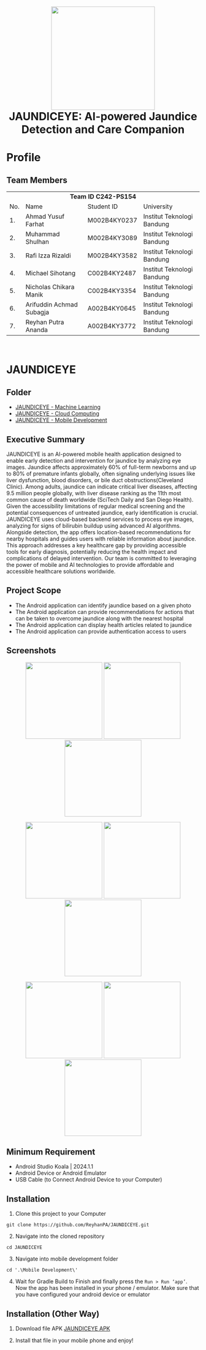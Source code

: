 <h1 align="center">
  <img align="center" src="Assets/jaundiceye_logo.png"  width="270"></img>
<br>
JAUNDICEYE: AI-powered Jaundice Detection and Care Companion
</h1>

# Profile

## Team Members

<div> 
<table>
    <tr>
        <td colspan=4 align="center" style="font-weight:bold">Team ID C242-PS154</td>
    </tr>
    <tr>
        <td>No.</td>
        <td>Name</td>
        <td>Student ID</td>
        <td>University</td>
    </tr>
    <tr>
        <td>1.</td>
        <td>Ahmad Yusuf Farhat</td>
        <td>M002B4KY0237 </td>
        <td>Institut Teknologi Bandung</td>
    </tr>
    <tr>
        <td>2.</td>
        <td>Muhammad Shulhan</td>
        <td>M002B4KY3089</td>
        <td>Institut Teknologi Bandung</td>
    </tr>
    <tr>
        <td>3.</td>
        <td>Rafi Izza Rizaldi</td>
        <td>M002B4KY3582</td>
        <td>Institut Teknologi Bandung</td>
    </tr>
    <tr>
        <td>4.</td>
        <td>Michael Sihotang</td>
        <td>C002B4KY2487</td>
        <td>Institut Teknologi Bandung</td>
    </tr>
    <tr>
        <td>5.</td>
        <td>Nicholas Chikara Manik</td>
        <td>C002B4KY3354</td>
        <td>Institut Teknologi Bandung</td>
    </tr>
    <tr>
        <td>6.</td>
        <td>Arifuddin Achmad Subagja</td>
        <td>A002B4KY0645</td>
        <td>Institut Teknologi Bandung</td>
    </tr>
    <tr>
        <td>7.</td>
        <td>Reyhan Putra Ananda</td>
        <td>A002B4KY3772</td>
        <td>Institut Teknologi Bandung</td>
    </tr>
</table>
<br>

# JAUNDICEYE

## Folder
- [JAUNDICEYE - Machine Learning](https://github.com/ReyhanPA/JAUNDICEYE/tree/master/Machine%20Learning)
- [JAUNDICEYE - Cloud Computing](https://github.com/ReyhanPA/JAUNDICEYE/tree/master/Cloud%20Computing)
- [JAUNDICEYE - Mobile Development](https://github.com/ReyhanPA/JAUNDICEYE/tree/master/Mobile%20Development)


## Executive Summary
JAUNDICEYE is an AI-powered mobile health application designed to enable early detection and intervention for jaundice by analyzing eye images. Jaundice affects approximately 60% of full-term newborns and up to 80% of premature infants globally, often signaling underlying issues like liver dysfunction, blood disorders, or bile duct obstructions​ (Cleveland Clinic). Among adults, jaundice can indicate critical liver diseases, affecting 9.5 million people globally, with liver disease ranking as the 11th most common cause of death worldwide​ (SciTech Daily and San Diego Health). Given the accessibility limitations of regular medical screening and the potential consequences of untreated jaundice, early identification is crucial. JAUNDICEYE uses cloud-based backend services to process eye images, analyzing for signs of bilirubin buildup using advanced AI algorithms. Alongside detection, the app offers location-based recommendations for nearby hospitals and guides users with reliable information about jaundice. This approach addresses a key healthcare gap by providing accessible tools for early diagnosis, potentially reducing the health impact and complications of delayed intervention. Our team is committed to leveraging the power of mobile and AI technologies to provide affordable and accessible healthcare solutions worldwide.

## Project Scope
- The Android application can identify jaundice based on a given photo
- The Android application can provide recommendations for actions that can be taken to overcome jaundice along with the nearest hospital
- The Android application can display health articles related to jaundice
- The Android application can provide authentication access to users

## Screenshots

<p align="center">
  <img src="Assets/welcome.png" width="200">
  <img src="Assets/register.png" width="200">
  <img src="Assets/login.png" width="200">
</p>

<p align="center">
  <img src="Assets/home.png" width="200">
  <img src="Assets/recommendation.png" width="200">
  <img src="Assets/article.png" width="200">
</p>

<p align="center">
  <img src="Assets/profile.png" width="200">
  <img src="Assets/scanner.jpg" width="200">
  <img src="Assets/history.jpg" width="200">
</p>

## Minimum Requirement
* Android Studio Koala | 2024.1.1
* Android Device or Android Emulator 
* USB Cable (to Connect Android Device to your Computer)

## Installation

1. Clone this project to your Computer
```shell
git clone https://github.com/ReyhanPA/JAUNDICEYE.git
```

2. Navigate into the cloned repository
```shell
cd JAUNDICEYE
```

3. Navigate into mobile development folder
```shell
cd '.\Mobile Development\'
```

4. Wait for Gradle Build to Finish and finally press the `Run > Run ‘app’`. Now the app has been installed in your phone / emulator. Make sure that you have configured your android device or emulator 

## Installation (Other Way)

1. Download file APK
[JAUNDICEYE APK](https://drive.google.com/file/d/1Y8QTJB7n-i1nuyHOzN5sXHm_VctAa2Lq/view?usp=sharing)

1. Install that file in your mobile phone and enjoy!